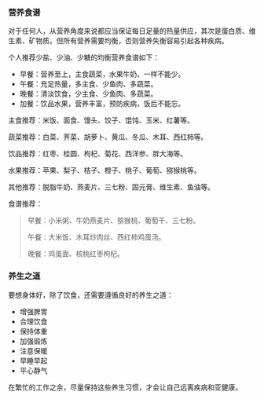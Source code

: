 <!--title:营养食谱及养生之道-->
<!--category:生活娱乐-->
<!--tags:食谱, 养生-->
<!--author:Neal-->
<!--date:2016-12-28-->

### 营养食谱
对于任何人，从营养角度来说都应当保证每日足量的热量供应，其次是蛋白质、维生素、矿物质。但所有营养需要均衡，否则营养失衡容易引起各种疾病。

个人推荐少盐、少油、少糖的均衡营养食谱如下：

* 早餐：营养至上，主食蔬菜，水果牛奶，一样不能少。
* 午餐：充足热量，多主食、少鱼肉、多蔬菜。
* 晚餐：清淡饮食，少主食、少鱼肉、多蔬菜。
* 加餐：饮品水果，营养丰富，预防疾病，饭后不能忘。

主食推荐：米饭、面食、馒头、饺子、馄饨、玉米、红薯等。

蔬菜推荐：白菜、荠菜、胡萝卜、黄瓜、冬瓜、木耳、西红柿等。

饮品推荐：红枣、桂圆、枸杞、菊花、西洋参、胖大海等。

水果推荐：苹果、梨子、桔子、橙子、桃子、葡萄、猕猴桃等。

其他推荐：脱脂牛奶、燕麦片、三七粉、固元膏、维生素、鱼油等。

食谱推荐：

> 早餐：小米粥、牛奶燕麦片、猕猴桃、葡萄干、三七粉。
>
> 午餐：大米饭、木耳炒肉丝、西红柿鸡蛋汤。
>
> 晚餐：鸡蛋面、核桃红枣枸杞。

### 养生之道
要想身体好，除了饮食，还需要遵循良好的养生之道：

* 增强脾胃
* 合理饮食
* 保持体重
* 加强锻炼
* 注意保暖
* 早睡早起
* 平心静气

在繁忙的工作之余，尽量保持这些养生习惯，才会让自己远离疾病和亚健康。
